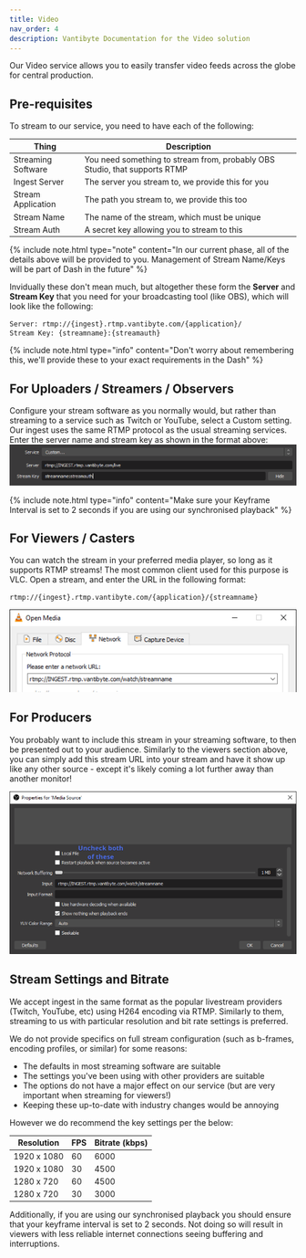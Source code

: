 ```yaml
---
title: Video
nav_order: 4
description: Vantibyte Documentation for the Video solution
---
```


Our Video service allows you to easily transfer video feeds across the globe for central production.

## Pre-requisites

To stream to our service, you need to have each of the following:

| Thing              | Description                                                                |
| ------------------ | -------------------------------------------------------------------------- |
| Streaming Software | You need something to stream from, probably OBS Studio, that supports RTMP |
| Ingest Server      | The server you stream to, we provide this for you                          |
| Stream Application | The path you stream to, we provide this too                                |
| Stream Name        | The name of the stream, which must be unique                               |
| Stream Auth        | A secret key allowing you to stream to this                                |

{% include note.html type="note" content="In our current phase, all of the details above will be provided to you. Management of Stream Name/Keys will be part of Dash in the future" %}

Invidually these don't mean much, but altogether these form the **Server** and **Stream Key** that you need for your broadcasting tool (like OBS), which will look like the following:

```text
Server: rtmp://{ingest}.rtmp.vantibyte.com/{application}/
Stream Key: {streamname}:{streamauth}
```

{% include note.html type="info" content="Don't worry about remembering this, we'll provide these to your exact requirements in the Dash" %}

## For Uploaders / Streamers / Observers

Configure your stream software as you normally would, but rather than streaming to a service such as Twitch or YouTube, select a Custom setting. Our ingest uses the same RTMP protocol as the usual streaming services.
Enter the server name and stream key as shown in the format above:
![OBS Stream settings page, with the server name and stream key set](/assets/video/obsstream.png)

{% include note.html type="info" content="Make sure your Keyframe Interval is set to 2 seconds if you are using our synchronised playback" %}

## For Viewers / Casters

You can watch the stream in your preferred media player, so long as it supports RTMP streams! The most common client used for this purpose is VLC.
Open a stream, and enter the URL in the following format:

```text
rtmp://{ingest}.rtmp.vantibyte.com/{application}/{streamname}
```

![VLC Media Player "Open Media" dialogue, with the stream URL entered](/assets/video/vlcopenmedia.png)

## For Producers

You probably want to include this stream in your streaming software, to then be presented out to your audience. Similarly to the viewers section above, you can simply add this stream URL into your stream and have it show up like any other source - except it's likely coming a lot further away than another monitor!

![OBS Media source settings, with the stream URL entered](/assets/video/obsmediasource.png)

## Stream Settings and Bitrate

We accept ingest in the same format as the popular livestream providers (Twitch, YouTube, etc) using H264 encoding via RTMP. Similarly to them, streaming to us with particular resolution and bit rate settings is preferred.

We do not provide specifics on full stream configuration (such as b-frames, encoding profiles, or similar) for some reasons:

- The defaults in most streaming software are suitable
- The settings you've been using with other providers are suitable
- The options do not have a major effect on our service (but are very important when streaming for viewers!)
- Keeping these up-to-date with industry changes would be annoying

However we do recommend the key settings per the below:

| Resolution  | FPS | Bitrate (kbps) |
| ----------- | --- | -------------- |
| 1920 x 1080 | 60  | 6000           |
| 1920 x 1080 | 30  | 4500           |
| 1280 x 720  | 60  | 4500           |
| 1280 x 720  | 30  | 3000           |

Additionally, if you are using our synchronised playback you should ensure that your keyframe interval is set to 2 seconds. Not doing so will result in viewers with less reliable internet connections seeing buffering and interruptions.
